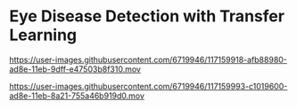 # Eye Disease Detection with Transfer Learning



https://user-images.githubusercontent.com/6719946/117159918-afb88980-ad8e-11eb-9dff-e47503b8f310.mov


https://user-images.githubusercontent.com/6719946/117159993-c1019600-ad8e-11eb-8a21-755a46b919d0.mov


